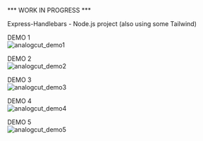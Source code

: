 *** WORK IN PROGRESS ***

Express-Handlebars - Node.js project (also using some Tailwind)

DEMO 1
<br>
<img src="https://i.makeagif.com/media/12-09-2020/4GCbFq.gif" alt="analogcut_demo1">

DEMO 2
<br>
<img src="https://i.makeagif.com/media/12-09-2020/MIqJ9v.gif" alt="analogcut_demo2">

DEMO 3 
<br>
<img src="https://i.makeagif.com/media/12-09-2020/z8YvgT.gif" alt="analogcut_demo3">

DEMO 4
<br>
<img src="https://i.makeagif.com/media/12-09-2020/N7BYC3.gif" alt="analogcut_demo4">

DEMO 5
<br>
<img src="https://i.makeagif.com/media/12-09-2020/pcv-jF.gif" alt="analogcut_demo5">